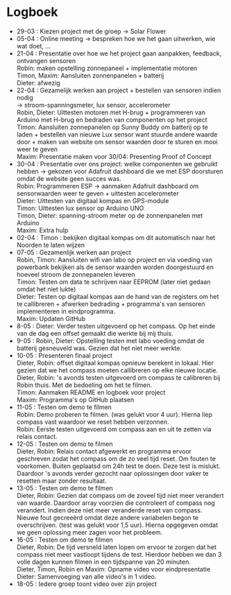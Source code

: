 # Logboek

* 29-03 : Kiezen project met de groep -> Solar Flower  
* 05-04 : Online meeting -> bespreken hoe we het gaan uitwerken, wie wat doet, ...  
* 21-04 : Presentatie over hoe we het project gaan aanpakken, feedback, ontvangen sensoren  
        Robin: maken opstelling zonnepaneel + implementatie motoren  
        Timon, Maxim: Aansluiten zonnenpanelen + batterij  
        Dieter: afwezig  
* 22-04 : Gezamelijk werken aan project + bestellen van sensoren indien nodig  
        -> stroom-spanningsmeter, lux sensor, accelerometer  
          Robin, Dieter: Uittesten motoren met H-brug + programmeren van Arduino met H-brug en bedraden van componenten op het project  
          Timon: Aansluiten zonnepanelen op Sunny Buddy om batterij op te laden + bestellen van nieuwe Lux sensor want stuurde andere waarde door + maken van website om sensor waarden door te sturen en mooi weer te geven  
          Maxim: Presentatie maken voor 30/04: Presenting Proof of Concept  
* 30-04 : Presentatie over ons project: welke componenten we gebruikt hebben -> gekozen voor Adafruit dashboard die we met ESP          doorsturen omdat de website geen succes was.  
          Robin: Programmeren ESP -> aanmaken Adafruit dashboard om sensorwaarden weer te geven + uittesten accelerometer  
          Dieter: Uittesten van digitaal kompas en GPS-module  
          Timon: Uittesten lux sensor op Arduino UNO  
          Timon, Dieter: spanning-stroom meter op de zonnenpanelen met Arduino  
          Maxim: Extra hulp
* 02-04 : Timon : bekijken digitaal kompas om dit automatisch naar het Noorden te laten wijzen  
* 07-05 : Gezamenlijk werken aan project  
          Robin, Timon: Aansluiten wifi van labo op project en via voeding van powerbank bekijken als de sensor waarden worden doorgestuurd en hoeveel stroom de zonnepanelen   leveren  
          Timon: Testen om data te schrijven naar EEPROM (later niet gedaan omdat het niet lukte)  
          Dieter: Testen op digitaal kompas aan de hand van de registers om het te callibreren + afwerken bedrading + programma's van sensoren implementeren in eindprogramma.  
          Maxim: Updaten GitHub
* 8-05 :  Dieter: Verder testen uitgevoerd op het compass. Op het einde van de dag een offset gemaakt die werkte bij mij thuis.
* 9-05 :  Robin, Dieter: Opstelling testen met labo voeding omdat de batterij gesneuveld was. Gezien dat het niet meer werkte.
* 10-05 : Presenteren finaal project  
          Dieter, Robin: offset digitaal kompas opnieuw berekent in lokaal. Hier gezien dat we het compass moeten callibreren op elke nieuwe locatie.  
          Dieter, Robin: 's avonds testen uitgevoerd om compass te calibreren bij Robin thuis. Met de bedoeling om het te filmen.  
          Timon: Aanmaken README en logboek voor project  
          Maxim: Programma's op GitHub plaatsen  
* 11-05 : Testen om demo te filmen  
          Robin: Demo proberen te filmen. (was gelukt voor 4 uur). Hierna liep compass vast waardoor we reset hebben verzonnen.  
          Robin: Eerste testen uitgevoerd om compass aan en uit te zetten via relais contact.  
* 12-05 : Testen om demo te filmen  
          Dieter, Robin: Relais contact afgewerkt en programma ervoor geschreven zodat het compass om de zo veel tijd reset. Om fouten te voorkomen. Buiten geplaatsd om 24h test te doen. Deze test is mislukt. Daardoor 's avonds verder gezocht naar oplossingen door vaker te resetten maar zonder resultaat.  
* 13-05 : Testen om demo te filmen  
          Dieter, Robin: Gezien dat compass om de zoveel tijd niet meer verandert van waarde. Daardoor array voorzien die controleert of compass nog verandert. Indien deze niet meer veranderde reset van compass. Nieuwe fout gecreeërd omdat deze andere variabelen begon te overschrijven. (test was gelukt voor 1,5 uur). Hierna opgegeven omdat we geen oplossing meer zagen voor het probleem.  
* 16-05 : Testen om demo te filmen  
          Dieter, Robin: De tijd versneld laten lopen om ervoor te zorgen dat het compass niet meer vastloopt tijdens de test. Hierdoor hebben we dan 3 volle dagen kunnen filmen in een tijdspanne van 20 minuten.  
          Dieter, Timon, Robin en Maxim: Opname video voor eindpresentatie  
          Dieter: Samenvoeging van alle video's in 1 video.  
* 18-05 : Iedere groep toont video over zijn project  
